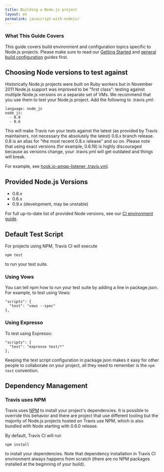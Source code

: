 ```yaml
---
title: Building a Node.js project
layout: en
permalink: javascript-with-nodejs/
---
```


### What This Guide Covers

This guide covers build environment and configuration topics specific to Node.js projects. Please make sure to read our [Getting Started](/docs/user/getting-started/) and [general build configuration](/docs/user/build-configuration/) guides first.

## Choosing Node versions to test against

Historically Node.js projects were built on Ruby workers but in November 2011 Node.js support was improved to be "first class": testing against multiple Node.js versions on a separate set of VMs. We recommend that you use them to test your Node.js project. Add the following to .travis.yml:

    language: node_js
    node_js:
      - 0.8
      - 0.6

This will make Travis run your tests against the latest (as provided by Travis maintainers, not necessary the absolutely the latest) 0.6.x branch release. 0.8 is an alias for "the most recent 0.8.x release" and so on. Please note that using exact versions (for example, 0.6.19) is highly discouraged because as versions change, your .travis.yml will get outdated and things will break.

For example, see [hook.io-amqp-listener .travis.yml](https://github.com/scottyapp/hook.io-amqp-listener/blob/master/.travis.yml).

## Provided Node.js Versions

 * 0.8.x
 * 0.6.x
 * 0.9.x (development, may be unstable)

For full up-to-date list of provided Node versions, see our [CI environment guide](/docs/user/ci-environment/).

## Default Test Script

For projects using NPM, Travis CI will execute

    npm test

to run your test suite.

### Using Vows

You can tell npm how to run your test suite by adding a line in package.json. For example, to test using Vows:

    "scripts": {
      "test": "vows --spec"
    },


### Using Expresso

To test using Expresso:

    "scripts": {
      "test": "expresso test/*"
    },

Keeping the test script configuration in package.json makes it easy for other people to collaborate on your project, all they need to remember is the `npm test` convention.

## Dependency Management

### Travis uses NPM

Travis uses [NPM](http://http://npmjs.org/) to install your project's dependencies. It is possible to override this behavior and there are project that use different tooling but the majority of Node.js projects hosted on Travis use NPM, which is also bundled with Node starting with 0.6.0 release.

By default, Travis CI will run

    npm install

to install your dependencies. Note that dependency installation in Travis CI environment always happens from scratch (there are no NPM packages installed at the beginning of your build).
